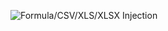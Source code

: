 ![Formula/CSV/XLS/XLSX Injection](https://gainsec.com/wp-content/uploads/2023/12/Auth-FormulaCSV-Injection-1.png)